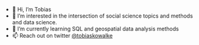 - 👋 Hi, I’m Tobias
- 👀 I’m interested in the intersection of social science topics and methods and data science.
- 🌱 I’m currently learning SQL and geospatial data analysis methods
- 📫 Reach out on twitter [@tobiaskowalke](https://www.twitter.com/tobiaskowalke)
